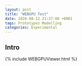 ```yaml
---
layout: post
title: "WEBGPU Test"
date: 2026-08-12 21:37:00 +0001
tags: Prototypes Modelling
categories: Experimental
---
```


## Intro

{% include WEBGPUViewer.html %}